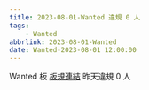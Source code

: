 ```yaml
---
title: 2023-08-01-Wanted 違規 0 人
tags:
    - Wanted
abbrlink: 2023-08-01-Wanted
date: Wanted-2023-08-01 12:00:00
---
```

Wanted 板 [板規連結](https://www.ptt.cc/bbs/Wanted/M.1608829773.A.D3B.html)
昨天違規 0 人
